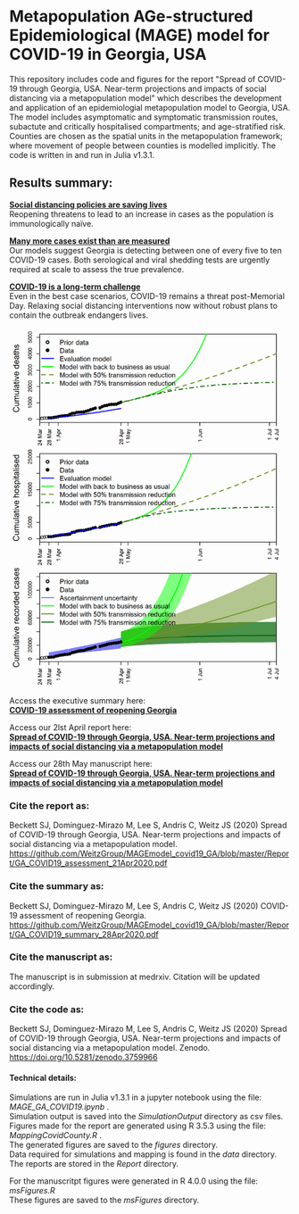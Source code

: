 # **M**etapopulation **AG**e-structured **E**pidemiological (MAGE) model for COVID-19 in Georgia, USA

This repository includes code and figures for the report "Spread of COVID-19 through Georgia, USA. Near-term projections and impacts of social distancing via a metapopulation model" which describes the development and application of an epidemiologial metapopulation model to Georgia, USA. The model includes asymptomatic and symptomatic transmission routes, subactute and critically hospitalised compartments; and age-stratified risk. Counties are chosen as the spatial units in the metapopulation framework; where movement of people between counties is modelled implicitly. The code is written in and run in Julia v1.3.1.

## Results summary:<br>
<ins>**Social distancing policies are saving lives**</ins><br>
Reopening threatens to lead to an increase in cases as the population is immunologically naïve.<br>
  
<ins>**Many more cases exist than are measured**</ins><br>
Our models suggest Georgia is detecting between one of every five to ten COVID-19 cases. Both
serological and viral shedding tests are urgently required at scale to assess the true prevalence.<br>
  
<ins>**COVID-19 is a long-term challenge**</ins><br>
Even in the best case scenarios, COVID-19 remains a threat post-Memorial Day. Relaxing social
distancing interventions now without robust plans to contain the outbreak endangers lives.<br>

<p align="center">
<a href="https://github.com/WeitzGroup/MAGEmodel_covid19_GA/blob/master/Report/GA_COVID19_summary_28Apr2020.pdf"><img src="https://raw.githubusercontent.com/WeitzGroup/MAGEmodel_covid19_GA/master/figures/Summary1a.png" width="500" alt="Read the executive report"></a>
</p>

Access the executive summary here: <br>
**[COVID-19 assessment of reopening Georgia](https://github.com/WeitzGroup/MAGEmodel_covid19_GA/blob/master/Report/GA_COVID19_summary_28Apr2020.pdf)**

Access our 2lst April report here: <br>
**[Spread of COVID-19 through Georgia, USA. Near-term projections and impacts of social distancing via a metapopulation model](https://github.com/WeitzGroup/MAGEmodel_covid19_GA/blob/master/Report/GA_COVID19_assessment_21Apr2020.pdf)**

Access our 28th May manuscript here: <br>
**[Spread of COVID-19 through Georgia, USA. Near-term projections and impacts of social distancing via a metapopulation model](https://github.com/WeitzGroup/MAGEmodel_covid19_GA/blob/master/Report/GAmetapopModel_28May2020.pdf)**

### Cite the report as:

Beckett SJ, Dominguez-Mirazo M, Lee S, Andris C, Weitz JS (2020) Spread of COVID-19 through Georgia, USA. Near-term projections and impacts of social distancing via a metapopulation model. https://github.com/WeitzGroup/MAGEmodel_covid19_GA/blob/master/Report/GA_COVID19_assessment_21Apr2020.pdf

### Cite the summary as:

Beckett SJ, Dominguez-Mirazo M, Lee S, Andris C, Weitz JS (2020) COVID-19 assessment of reopening Georgia. https://github.com/WeitzGroup/MAGEmodel_covid19_GA/blob/master/Report/GA_COVID19_summary_28Apr2020.pdf

### Cite the manuscript as:

The manuscript is in submission at medrxiv. Citation will be updated accordingly.

### Cite the code as:

Beckett SJ, Dominguez-Mirazo M, Lee S, Andris C, Weitz JS (2020) Spread of COVID-19 through Georgia, USA. Near-term projections and impacts of social distancing via a metapopulation model. Zenodo. https://doi.org/10.5281/zenodo.3759966

#### Technical details:

Simulations are run in Julia v1.3.1 in a jupyter notebook using the file: *MAGE_GA_COVID19.ipynb* .  <br>
Simulation output is saved into the *SimulationOutput* directory as csv files. <br>
Figures made for the report are generated using R 3.5.3 using the file: *MappingCovidCounty.R* . <br>
The generated figures are saved to the *figures* directory. <br>
Data required for simulations and mapping is found in the *data* directory. <br>
The reports are stored in the *Report* directory.

For the manuscritpt figures were generated in R 4.0.0 using the file: *msFigures.R* <br>
These figures are saved to the *msFigures* directory.

